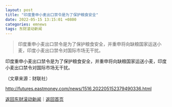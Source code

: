 ```yaml
---
layout: post
title: "印度重申小麦出口禁令是为了保护粮食安全"
date: 2022-05-15 13:15:01 +0800
categories: emnews
tags: 东财滚动新闻
---
```

> 印度重申小麦出口禁令是为了保护粮食安全，并重申将向缺粮国家运送小麦，印度小麦出口禁令对国际市场无干扰。

<p>印度重申小麦出口禁令是为了保护粮食安全，并重申将向缺粮国家运送小麦，印度小麦出口禁令对国际市场无干扰。</p><p class="em_media">（文章来源：财联社）</p>

<http://futures.eastmoney.com/news/1516,202205152379490336.html>

[返回东财滚动新闻](//finews.withounder.com/emnews/)｜[返回首页](//finews.withounder.com/)